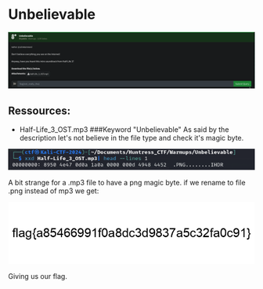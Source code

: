 
# Unbelievable
![unbelievable_Description](images/challenge.png)
## Ressources:
- Half-Life_3_OST.mp3
###Keyword "Unbelievable" 
As said by the description let's not believe in the file type and check it's magic byte.

![XXD_result](images/xxd.png)

A bit strange for a .mp3 file to have a png magic byte.
if we rename to file .png instead of mp3 we get:

![rename_result](images/Half-Life_3_OST.png)

Giving us our flag.
